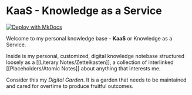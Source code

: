 # KaaS - Knowledge as a Service

[![Deploy with MkDocs](https://github.com/jimbrig/KaaS/actions/workflows/deploy.yml/badge.svg)](https://github.com/jimbrig/KaaS/actions/workflows/deploy.yml)

Welcome to my personal knowledge base - **KaaS** or Knowledge as a Service.

Inside is my personal, customized, digital knowledge notebase structured loosely as a [[Literary Notes/Zettelkasten]], a collection of interlinked [[Placeholders/Atomic Notes]] about anything that interests me.

Consider this my *Digital Garden*. It is a garden that needs to be maintained and cared for overtime to produce fruitful outcomes.


